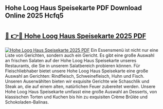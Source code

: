 ## Hohe Loog Haus Speisekarte PDF Download Online 2025 Hcfq5

# <h2><a href="http://gc7f2ix.nevu.top/?p=Hohe+Loog+Haus+Speisekarte">🔗 👉🔴 Hohe Loog Haus Speisekarte 2025 PDF</a></h2>

[![Hohe Loog Haus Speisekarte 2025 PDF](https://i.imgur.com/dBaPXMq.png)](http://gc7f2ix.nevu.top/?p=Hohe+Loog+Haus+Speisekarte)
Ein Essensmenü ist nicht nur eine Liste von Gerichten, sondern auch ein Gericht. Es gibt eine große Auswahl an frischen Salaten auf der Hohe Loog Haus Speisekarte unseres Restaurants, die Sie in unserem Salatbereich probieren können. Für Fleischliebhaber bietet unsere Hohe Loog Haus Speisekarte eine große Auswahl an Gerichten: Rindfleisch, Schweinefleisch, Huhn und Fisch. Unseren Auserwählten bieten wir exquisite Gerichte wie Schaschlik und Steak an, die auf einem alten, natürlichen Feuer zubereitet werden. Unsere Hohe Loog Haus Speisekarte umfasst eine große Auswahl an Desserts, von klassischen Torten und Kuchen bis hin zu exquisiten Crème Brûlée und Schokoladen-Balinas.
